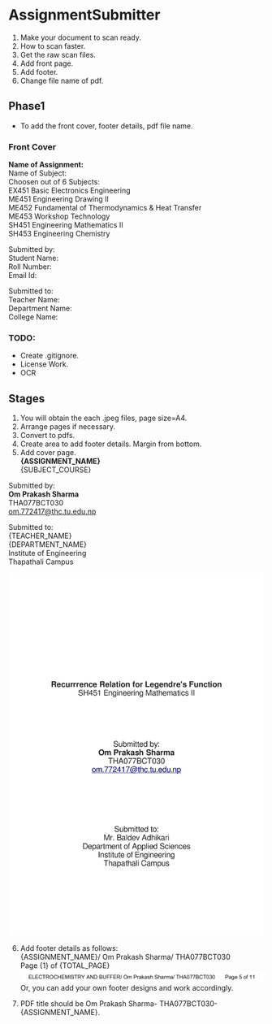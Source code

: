 # AssignmentSubmitter

1. Make your document to scan ready.
2. How to scan faster.
3. Get the raw scan files.
4. Add front page.
5. Add footer.
6. Change file name of pdf.

## Phase1
- To add the front cover, footer details, pdf file name.

### Front Cover

**Name of Assignment:**<br>
Name of Subject:<br>
    Choosen out of 6 Subjects:<br>
        EX451 Basic Electronics Engineering<br>
        ME451 Engineering Drawing II<br>
        ME452 Fundamental of Thermodynamics & Heat Transfer<br>
        ME453 Workshop Technology<br>
        SH451 Engineering Mathematics II<br>
        SH453 Engineering Chemistry<br>


Submitted by:<br>
Student Name:<br>
Roll Number:<br>
Email Id:<br>

Submitted to:<br>
Teacher Name:<br>
Department Name:<br>
College Name:<br>


### TODO:
- Create .gitignore.
- License Work.
- OCR

## Stages

1. You will obtain the each .jpeg files, page size=A4.
2. Arrange pages if necessary.
3. Convert to pdfs.
4. Create area to add footer details. Margin from bottom.
5. Add cover page.<br>
**{ASSIGNMENT_NAME}**<br>
{SUBJECT_COURSE}<br>

Submitted by:<br>
**Om Prakash Sharma**<br>
THA077BCT030<br>
om.772417@thc.tu.edu.np<br>


Submitted to:<br>
{TEACHER_NAME}<br>
{DEPARTMENT_NAME}<br>
Institute of Engineering<br>
Thapathali Campus<br>

 ![Screenshot](./coverpage_example.jpg)

6. Add footer details as follows:<br>
{ASSIGNMENT_NAME}/ Om Prakash Sharma/ THA077BCT030       
Page {1} of {TOTAL_PAGE}
 ![Screenshot](./footer_example.png)
Or, you can add your own footer designs and work accordingly.


7. PDF title should be Om Prakash Sharma- THA077BCT030- {ASSIGNMENT_NAME}.
